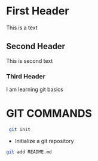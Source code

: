 # First Header

This is a text

## Second Header

This is second text

### Third Header

I am learning git basics

# GIT COMMANDS

```bash
 git init
```

- Initialize a git repository

```bash
git add README.md
```
